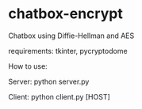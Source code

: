 # chatbox-encrypt
Chatbox using Diffie-Hellman and AES

requirements: tkinter, pycryptodome

How to use:

Server: python server.py

Client: python client.py [HOST]
